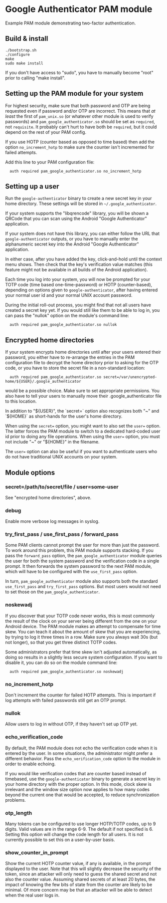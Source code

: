 # Google Authenticator PAM module

Example PAM module demonstrating two-factor authentication.

## Build & install
```shell
./bootstrap.sh
./configure
make
sudo make install
```

If you don't have access to "sudo", you have to manually become "root" prior
to calling "make install".

## Setting up the PAM module for your system

For highest security, make sure that both password and OTP are being requested
even if password and/or OTP are incorrect. This means that *at least* the first
of `pam_unix.so` (or whatever other module is used to verify passwords) and
`pam_google_authenticator.so` should be set as `required`, not `requisite`. It
probably can't hurt to have both be `required`, but it could depend on the rest
of your PAM config.

If you use HOTP (counter based as opposed to time based) then add the option
`no_increment_hotp` to make sure the counter isn't incremented for failed
attempts.

Add this line to your PAM configuration file:

`  auth required pam_google_authenticator.so no_increment_hotp`

## Setting up a user

Run the `google-authenticator` binary to create a new secret key in your home
directory. These settings will be stored in `~/.google_authenticator`.

If your system supports the "libqrencode" library, you will be shown a QRCode
that you can scan using the Android "Google Authenticator" application.

If your system does not have this library, you can either follow the URL that
`google-authenticator` outputs, or you have to manually enter the alphanumeric
secret key into the Android "Google Authenticator" application.

In either case, after you have added the key, click-and-hold until the context
menu shows. Then check that the key's verification value matches (this feature
might not be available in all builds of the Android application).

Each time you log into your system, you will now be prompted for your TOTP code
(time based one-time-password) or HOTP (counter-based), depending on options
given to `google-authenticator`, after having entered your normal user id and
your normal UNIX account password.

During the initial roll-out process, you might find that not all users have
created a secret key yet. If you would still like them to be able to log
in, you can pass the "nullok" option on the module's command line:

`  auth required pam_google_authenticator.so nullok`

## Encrypted home directories

If your system encrypts home directories until after your users entered their
password, you either have to re-arrange the entries in the PAM configuration
file to decrypt the home directory prior to asking for the OTP code, or
you have to store the secret file in a non-standard location:

`  auth required pam_google_authenticator.so secret=/var/unencrypted-home/${USER}/.google_authenticator`

would be a possible choice. Make sure to set appropriate permissions. You also
have to tell your users to manually move their .google_authenticator file to
this location.

In addition to "${USER}", the `secret=` option also recognizes both "~" and
`${HOME}` as short-hands for the user's home directory.

When using the `secret=` option, you might want to also set the `user=`
option. The latter forces the PAM module to switch to a dedicated hard-coded
user id prior to doing any file operations. When using the `user=` option, you
must not include "~" or "${HOME}" in the filename.

The `user=` option can also be useful if you want to authenticate users who do
not have traditional UNIX accounts on your system.

## Module options

### secret=/path/to/secret/file / user=some-user

See "encrypted home directories", above.

### debug

Enable more verbose log messages in syslog.

### try_first_pass / use_first_pass / forward_pass

Some PAM clients cannot prompt the user for more than just the password. To
work around this problem, this PAM module supports stacking. If you pass the
`forward_pass` option, the `pam_google_authenticator` module queries the user
for both the system password and the verification code in a single prompt.
It then forwards the system password to the next PAM module, which will have
to be configured with the `use_first_pass` option.

In turn, `pam_google_authenticator` module also supports both the standard
`use_first_pass` and `try_first_pass` options. But most users would not need
to set those on the `pam_google_authenticator`.

### noskewadj

If you discover that your TOTP code never works, this is most commonly the
result of the clock on your server being different from the one on your Android
device. The PAM module makes an attempt to compensate for time skew. You can
teach it about the amount of skew that you are experiencing, by trying to log
it three times in a row. Make sure you always wait 30s (but not longer), so
that you get three distinct TOTP codes.

Some administrators prefer that time skew isn't adjusted automatically, as
doing so results in a slightly less secure system configuration. If you want
to disable it, you can do so on the module command line:

`  auth required pam_google_authenticator.so noskewadj`

### no_increment_hotp

Don't increment the counter for failed HOTP attempts. This is important if log
attempts with failed passwords still get an OTP prompt.

### nullok

Allow users to log in without OTP, if they haven't set up OTP yet.

### echo_verification_code

By default, the PAM module does not echo the verification code when it is
entered by the user. In some situations, the administrator might prefer a
different behavior. Pass the `echo_verification_code` option to the module
in order to enable echoing.

If you would like verification codes that are counter based instead of
timebased, use the `google-authenticator` binary to generate a secret key in
your home directory with the proper option.  In this mode, clock skew is
irrelevant and the window size option now applies to how many codes beyond the
current one that would be accepted, to reduce synchronization problems.

### otp_length

Many tokens can be configured to use longer HOTP/TOTP codes, up to 9 digits.
Valid values are in the range 6-9.  The default if not specified is 6.
Setting this option will change the code length for all users.
It is not currently possible to set this on a user-by-user basis.

### show_counter_in_prompt

Show the current HOTP counter value, if any is available, in the prompt
displayed to the user.  Note that this will slightly decrease the security
of the token, since an attacker will only need to guess the shared secret
and not also the counter value.  Assuming shared secrets of at least 20 bytes,
the impact of knowing the few bits of state from the counter are likely to be
minimal.  Of more concern may be that an attacker will be able to detect when
the real user logs in.

